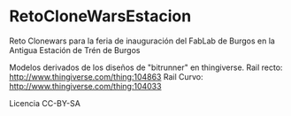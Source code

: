 # RetoCloneWarsEstacion

Reto Clonewars para la feria de inauguración del FabLab de Burgos en la Antigua Estación de Trén de Burgos

Modelos derivados de los diseños de "bitrunner" en thingiverse.
	Rail recto: http://www.thingiverse.com/thing:104863
	Rail Curvo: http://www.thingiverse.com/thing:104033

Licencia CC-BY-SA